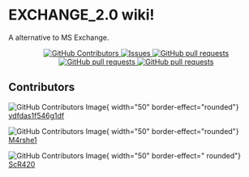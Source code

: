 # EXCHANGE_2.0 wiki!

A alternative to MS Exchange.

<p align="center">
    <a href="https://github.com/ydfdas1f546g1df/exchange_2.0/graphs/contributors">
      <img alt="GitHub Contributors" src="https://img.shields.io/github/contributors/ydfdas1f546g1df/exchange_2.0?color=4dc81f" />
    </a>
    <a href="https://github.com/ydfdas1f546g1df/exchange_2.0/issues">
      <img alt="Issues" src="https://img.shields.io/github/issues/ydfdas1f546g1df/exchange_2.0?color=ed793a"/>
    </a>
    <a href="https://github.com/ydfdas1f546g1df/exchange_2.0">
      <img alt="GitHub pull requests" src="https://img.shields.io/github/actions/workflow/status/ydfdas1f546g1df/exchange_2.0/cmake-single-platform-dev.yml" />
    </a>
    <a href="https://github.com/ydfdas1f546g1df/EXCHANGE2.0.WIKI/releases">
      <img alt="GitHub pull requests" src="https://img.shields.io/github/downloads/ydfdas1f546g1df/exchange_2.0/total" />
    </a>
    <a href="https://github.com/ydfdas1f546g1df/EXCHANGE2.0.WIKI/pull">
      <img alt="GitHub pull requests" src="https://img.shields.io/github/issues-pr/ydfdas1f546g1df/exchange_2.0" />
    </a>
</p>

## Contributors

![GitHub Contributors Image](https://avatars.githubusercontent.com/u/78973743?v=4){ width="50" border-effect="rounded"}  
[ydfdas1f546g1df](https://github.com/ydfdas1f546g1df)

![GitHub Contributors Image](https://avatars.githubusercontent.com/u/118827845?v=4){ width="50" border-effect="rounded"}  
[M4rshe1](https://github.com/M4rshe1)

![GitHub Contributors Image](https://avatars.githubusercontent.com/u/118828637?v=4){ width="50" border-effect="
rounded"}  
[ScR420](https://github.com/ScR420)


